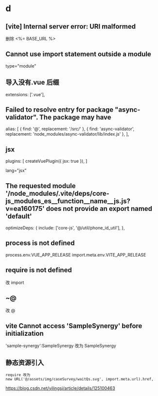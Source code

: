 # d

## [vite] Internal server error: URI malformed

删除 <%= BASE_URL %>

## Cannot use import statement outside a module

type="module"

## 导入没有.vue 后缀

extensions: ['.vue'],

## Failed to resolve entry for package "async-validator". The package may have

alias: [
      { find: '@', replacement: '/src/' },
      { find: 'async-validator', replacement: 'node_modules/async-validator/lib/index.js' },
    ],

## jsx

plugins: [
    createVuePlugin({ jsx: true }),
  ]

  lang="jsx"

## The requested module '/node_modules/.vite/deps/core-js_modules_es__function__name__js.js?v=ea160175' does not provide an export named 'default'

optimizeDeps: {
    include: ['core-js', '@/util/phone_id_util'],
  },

## process is not defined

process.env.VUE_APP_RELEASE
import.meta.env.VITE_APP_RELEASE

## require is not defined

改 import

## ~@

改 @

## vite Cannot access 'SampleSynergy' before initialization

'sample-synergy':SampleSynergy  改为 SampleSynergy

## 静态资源引入

```
require 改为
new URL('@/assets/img/caseSurvey/waitQs.svg', import.meta.url).href,
```

<https://blog.csdn.net/yilingsj/article/details/125100463>

